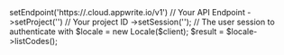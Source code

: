 <?php

use Appwrite\Client;
use Appwrite\Services\Locale;

$client = (new Client())
    ->setEndpoint('https://<REGION>.cloud.appwrite.io/v1') // Your API Endpoint
    ->setProject('<YOUR_PROJECT_ID>') // Your project ID
    ->setSession(''); // The user session to authenticate with

$locale = new Locale($client);

$result = $locale->listCodes();
